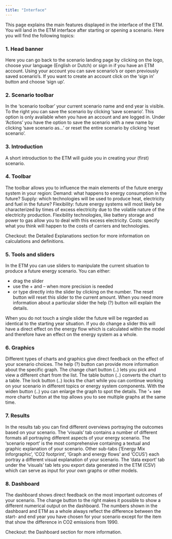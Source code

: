 ```yaml
---
title: "Interface"
---
```


This page explains the main features displayed in the interface of the ETM. 
You will land in the ETM interface after starting or opening a scenario. Here you will find the following topics:

### 1. Head banner
Here you can go back to the scenario landing page by clicking on the logo, choose your language (English or Dutch) or sign in if you have an ETM account. Using your account you can save scenario’s or open previously saved scenario’s. If you want to create an account click on the ‘sign in’ button and choose ‘sign up’. 

### 2. Scenario toolbar
In the ‘scenario toolbar’ your current scenario name and end year is visible. To the right you can save the scenario by clicking ‘save scenario’. This option is only available when you have an account and are logged in. Under ‘Actions’ you have the option to save the scenario with a new name by clicking ‘save scenario as…’ or reset the entire scenario by clicking ‘reset scenario’. 

### 3. Introduction 
A short introduction to the ETM will guide you in creating your (first) scenario. 

### 4. Toolbar
The toolbar allows you to influence the main elements of the future energy system in your region:
Demand: 	what happens to energy consumption in the future? 
Supply: 	which technologies will be used to produce heat, electricity and fuel in the future?
Flexibility: 	future energy systems will most likely be characterized by times of excess electricity due to the volatile nature of the electricity production. Flexibility technologies, like battery storage and power to gas allow you to deal with this excess electricity.
Costs: 	specify what you think will happen to the costs of carriers and technologies. 

Checkout: the Detailed Explanations section for more information on calculations and definitions. 

### 5. Tools and sliders
In the ETM you can use sliders to manipulate the current situation to produce a future energy scenario. You can either:
* drag the slider 
* use the + and – when more precision is needed
* or type directly into the slider by clicking on the number.
The reset button will reset this slider to the current amount. When you need more information about a particular slider the help (?) button will explain the details. 

When you do not touch a single slider the future will be regarded as identical to the starting year situation. If you do change a slider this will have a direct effect on the energy flow which is calculated within the model and therefore have an effect on the energy system as a whole. 

### 6. Graphics 
Different types of charts and graphics give direct feedback on the effect of your scenario choices. The help (?) button can provide more information about the specific graph. The change chart button (..) lets you pick and view a different chart from the list. The table button (..) converts the chart to a table. The lock button (..) locks the chart while you can continue working on your scenario in different topics or energy system components. With the widen button (..) you can enlarge the graph to spot the details. The ‘+ see more charts’ button at the top allows you to see multiple graphs at the same time. 

### 7. Results
In the results tab you can find different overviews portraying the outcomes based on your scenario. The ‘visuals’ tab contains a number of different formats all portraying different aspects of your energy scenario. The ‘scenario report’ is the most comprehensive containing a textual and graphic explanation of your scenario. Other sub-tabs (‘Energy Mix Inforgraphic’, ‘CO2 footprint’, ‘Graph and energy flows’ and ‘CCUS’) each portray a different visual explanation of your scenario. The ‘data export’ tab under the ‘visuals’ tab lets you export data generated in the ETM (CSV) which can serve as input for your own graphs or other models.

### 8. Dashboard 
The dashboard shows direct feedback on the most important outcomes of your scenario. The change button to the right makes it possible to show a different numerical output on the dashboard. The numbers shown in the dashboard and ETM as a whole always reflect the difference between the start- and end year you have chosen for your scenario except for the item that show the difference in CO2 emissions from 1990. 

Checkout: the Dashboard section for more information. 
 
